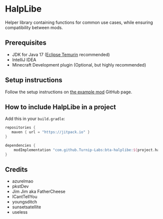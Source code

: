 # HalpLibe

Helper library containing functions for common use cases, while ensuring compatibility between mods.

## Prerequisites
- JDK for Java 17 ([Eclipse Temurin](https://adoptium.net/temurin/releases/) recommended)
- IntelliJ IDEA
- Minecraft Development plugin (Optional, but highly recommended)

## Setup instructions
Follow the setup instructions on [the example mod](https://github.com/Turnip-Labs/bta-example-mod) GitHub page.

## How to include HalpLibe in a project
Add this in your `build.gradle`:
```groovy
repositories {
   maven { url = "https://jitpack.io" }
}

dependencies {
    modImplementation "com.github.Turnip-Labs:bta-halplibe:${project.halplibe_version}"
}
```

## Credits
- azurelmao
- pkstDev
- Jim Jim aka FatherCheese
- ICantTellYou
- youngsditch
- sunsetsatellite
- useless
